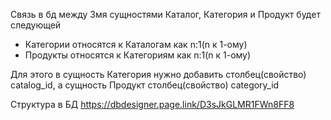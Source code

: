 Связь в бд между 3мя сущностями Каталог, Категория и Продукт будет следующей 
* Категории относятся к Каталогам как n:1(n к 1-ому)
* Продукты относятся к Категориям как n:1(n к 1-ому)

Для этого в сущность Категория нужно добавить столбец(свойство) catalog_id, а сущность Продукт столбец(свойство) category_id

Структура в БД https://dbdesigner.page.link/D3sJkGLMR1FWn8FF8
